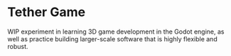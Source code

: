 # Tether Game

WIP experiment in learning 3D game development in the Godot engine, as well as practice building larger-scale software that is highly flexible and robust.
